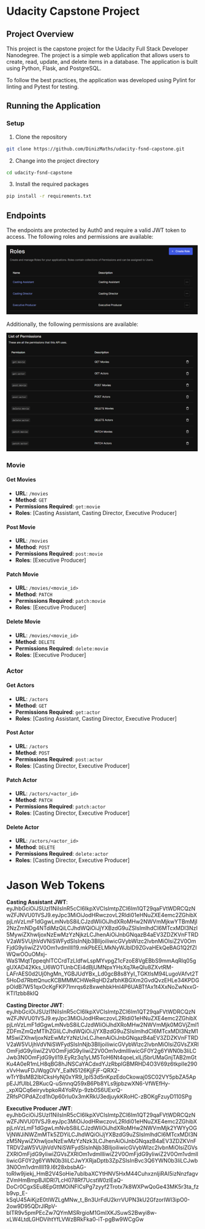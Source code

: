 # Udacity Capstone Project

## Project Overview

This project is the capstone project for the Udacity Full Stack Developer Nanodegree. The project is a simple web application that allows users to create, read, update, and delete items in a database. The application is built using Python, Flask, and PostgreSQL.

To follow the best practices, the application was developed using Pylint for linting and Pytest for testing.

## Running the Application

### Setup

1. Clone the repository

```bash
git clone https://github.com/DinizMaths/udacity-fsnd-capstone.git
```

2. Change into the project directory

```bash
cd udacity-fsnd-capstone
```

3. Install the required packages

```bash
pip install -r requirements.txt
```

## Endpoints

The endpoints are protected by Auth0 and require a valid JWT token to access. The following roles and permissions are available:

<img src="./figures/roles.png" alt="Auth0 Roles" width="500"/>

Additionally, the following permissions are available:

<img src="./figures/permissions.png" alt="Auth0 Permissions" width="500"/>

### Movie

#### Get Movies

- **URL**: `/movies`
- **Method**: `GET`
- **Permissions Required**: `get:movie`
- **Roles**: [Casting Assistant, Casting Director, Executive Producer]

#### Post Movie

- **URL**: `/movies`
- **Method**: `POST`
- **Permissions Required**: `post:movie`
- **Roles**: [Executive Producer]

#### Patch Movie

- **URL**: `/movies/<movie_id>`
- **Method**: `PATCH`
- **Permissions Required**: `patch:movie`
- **Roles**: [Executive Producer]

#### Delete Movie

- **URL**: `/movies/<movie_id>`
- **Method**: `DELETE`
- **Permissions Required**: `delete:movie`
- **Roles**: [Executive Producer]

### Actor

#### Get Actors

- **URL**: `/actors`
- **Method**: `GET`
- **Permissions Required**: `get:actor`
- **Roles**: [Casting Assistant, Casting Director, Executive Producer]

#### Post Actor

- **URL**: `/actors`
- **Method**: `POST`
- **Permissions Required**: `post:actor`
- **Roles**: [Casting Director, Executive Producer]

#### Patch Actor

- **URL**: `/actors/<actor_id>`
- **Method**: `PATCH`
- **Permissions Required**: `patch:actor`
- **Roles**: [Casting Director, Executive Producer]

#### Delete Actor

- **URL**: `/actors/<actor_id>`
- **Method**: `DELETE`
- **Permissions Required**: `delete:actor`
- **Roles**: [Casting Director, Executive Producer]

# Jason Web Tokens

**Casting Assistant JWT**: eyJhbGciOiJSUzI1NiIsInR5cCI6IkpXVCIsImtpZCI6Im1QT29qaFVtWDRCQzNwZFJNVU01VSJ9.eyJpc3MiOiJodHRwczovL2Rldi01eHNuZXE4emc2ZGhibXpjLnVzLmF1dGgwLmNvbS8iLCJzdWIiOiJhdXRoMHw2NWVmMjkwYTBmMjI2NzZmNDg4NTdiMzQiLCJhdWQiOiJjYXBzdG9uZSIsImlhdCI6MTcxMDI3NzI5MywiZXhwIjoxNzEwMzYzNjkzLCJhenAiOiJnbGNqazB4aEV3ZDZKVnFTRDV2aW5VUjhVdVNiSWFydSIsInNjb3BlIjoiIiwicGVybWlzc2lvbnMiOlsiZ2V0OmFjdG9yIiwiZ2V0Om1vdmllIl19.mkPbEELMkNyWJblD9ZGvaHEkQeBAG1Q2fZIWQwOOuOMxj-WaS1MqtTppeqhITCCrdTzLldfwLspMYvpgZ1cFzoE8VgEBbS9mmAqRlq05ggUXAD42Kks_U6WOTUnbCEi4dBjUMNpxYHsXq7AeQIu8ZXvtRM-LAFrAES0d2Uj0hgMn_YGBJUdYBx_Ld0gcB8s8YyI_TGKtIsM94LugoVAfvt2T5HoDd7RbttQnucKCBMMMCHWeRqHD2afbhKBGXm2GvdQvzEHLe34KPDGpOldB7W51qxOcKgFKP7Imrqs6z8xwehbkHnl4P6UABTfAx1t4XxNoZwNxxG-KTI1zbb8kIQ

**Casting Director JWT**: eyJhbGciOiJSUzI1NiIsInR5cCI6IkpXVCIsImtpZCI6Im1QT29qaFVtWDRCQzNwZFJNVU01VSJ9.eyJpc3MiOiJodHRwczovL2Rldi01eHNuZXE4emc2ZGhibXpjLnVzLmF1dGgwLmNvbS8iLCJzdWIiOiJhdXRoMHw2NWVmMjk0MGVjZmI1ZDFmZmQzMTlhZGIiLCJhdWQiOiJjYXBzdG9uZSIsImlhdCI6MTcxMDI3NzM1MSwiZXhwIjoxNzEwMzYzNzUxLCJhenAiOiJnbGNqazB4aEV3ZDZKVnFTRDV2aW5VUjhVdVNiSWFydSIsInNjb3BlIjoiIiwicGVybWlzc2lvbnMiOlsiZGVsZXRlOmFjdG9yIiwiZ2V0OmFjdG9yIiwiZ2V0Om1vdmllIiwicGF0Y2g6YWN0b3IiLCJwb3N0OmFjdG9yIl19.EyRz3q1yLM5ToH6Nt4qoeLxlLj5brUMaGnjTAB2mGtKu4A0eR1mLH8qBG8hJNSCaYACdxdYJzRbplGBMRHD4O3V69z6tkplIe290xVvHwuFDJWqgOVY_EalN5126KjjFjF-QRX2-wTrYBsMB2lblCksHyNj0xYR9_Ipl53d5nKpzEdoCkowaj0SC02VY5pbZA5AppEJJfUlbL2BKucQ-uSmnqQ59xB6Pb8YLs9jpbzwXN6-VfWEfHy-_xpXQCq6eiryvbpkoR4YoRVp-9zb0S6UExrQ-ZRfsPOPdAZcd1hOp60rIu0x3mKRkU3edjuykKRoHC-zBOKgFzuyD110SPg

**Executive Producer JWT**: eyJhbGciOiJSUzI1NiIsInR5cCI6IkpXVCIsImtpZCI6Im1QT29qaFVtWDRCQzNwZFJNVU01VSJ9.eyJpc3MiOiJodHRwczovL2Rldi01eHNuZXE4emc2ZGhibXpjLnVzLmF1dGgwLmNvbS8iLCJzdWIiOiJhdXRoMHw2NWVmMjk2YWYyOGVjNWJiNWZmMTk5ZDYiLCJhdWQiOiJjYXBzdG9uZSIsImlhdCI6MTcxMDI3NzM5NywiZXhwIjoxNzEwMzYzNzk3LCJhenAiOiJnbGNqazB4aEV3ZDZKVnFTRDV2aW5VUjhVdVNiSWFydSIsInNjb3BlIjoiIiwicGVybWlzc2lvbnMiOlsiZGVsZXRlOmFjdG9yIiwiZGVsZXRlOm1vdmllIiwiZ2V0OmFjdG9yIiwiZ2V0Om1vdmllIiwicGF0Y2g6YWN0b3IiLCJwYXRjaDptb3ZpZSIsInBvc3Q6YWN0b3IiLCJwb3N0Om1vdmllIl19.I6t28xbsbAG-toRIw9jiekj_HmB2V4SoHie7ubIbaXCYtHNV5HxM44CuhxznljiRAI5izNnzfagvZVmHmBmpBJlDRl7LcH078Rf7UcstW0zlEaQ-DoCr0CgxSEu8EpGttMOiNFlCsPg7zyyf2Trotx7k8WXPwQoGe43MK5r3ta_fzb9vp_E-kSqU45AiKjzE0tIWZLgMNw_t_Bn3UrFdU2krrVUPN3kU2GfzorIWI3ipO0-2ow9D95QDrJlRpV-bITR9v5pmPEcZw7QYmMSRrgioM1GmIXKJSuwS2Bwyi8w-xLW4LtdLGHDVihtYfLVWzBRkFka0-iT-pgBw9WCgGw